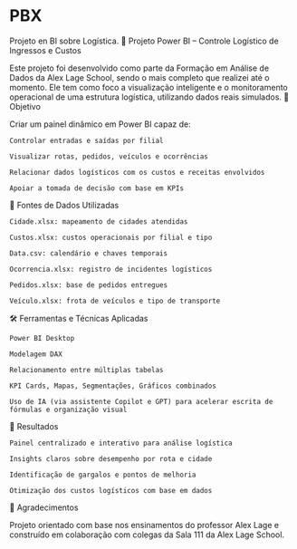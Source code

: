 # PBX
Projeto en BI sobre Logística.
🧭 Projeto Power BI – Controle Logístico de Ingressos e Custos

Este projeto foi desenvolvido como parte da Formação em Análise de Dados da Alex Lage School, sendo o mais completo que realizei até o momento. Ele tem como foco a visualização inteligente e o monitoramento operacional de uma estrutura logística, utilizando dados reais simulados.
🎯 Objetivo

Criar um painel dinâmico em Power BI capaz de:

    Controlar entradas e saídas por filial

    Visualizar rotas, pedidos, veículos e ocorrências

    Relacionar dados logísticos com os custos e receitas envolvidos

    Apoiar a tomada de decisão com base em KPIs

📁 Fontes de Dados Utilizadas

    Cidade.xlsx: mapeamento de cidades atendidas

    Custos.xlsx: custos operacionais por filial e tipo

    Data.csv: calendário e chaves temporais

    Ocorrencia.xlsx: registro de incidentes logísticos

    Pedidos.xlsx: base de pedidos entregues

    Veículo.xlsx: frota de veículos e tipo de transporte

🛠️ Ferramentas e Técnicas Aplicadas

    Power BI Desktop

    Modelagem DAX

    Relacionamento entre múltiplas tabelas

    KPI Cards, Mapas, Segmentações, Gráficos combinados

    Uso de IA (via assistente Copilot e GPT) para acelerar escrita de fórmulas e organização visual

📌 Resultados

    Painel centralizado e interativo para análise logística

    Insights claros sobre desempenho por rota e cidade

    Identificação de gargalos e pontos de melhoria

    Otimização dos custos logísticos com base em dados

🙌 Agradecimentos

Projeto orientado com base nos ensinamentos do professor Alex Lage e construído em colaboração com colegas da Sala 111 da Alex Lage School.
